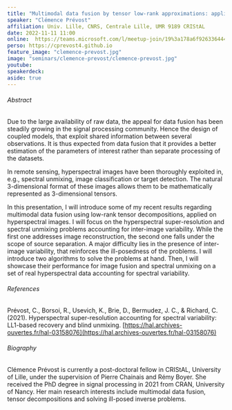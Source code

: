 ```yaml
---
title: "Multimodal data fusion by tensor low-rank approximations: applications in remote sensing"
speaker: "Clémence Prévost"
affiliation: Univ. Lille, CNRS, Centrale Lille, UMR 9189 CRIStAL
date: 2022-11-11 11:00
online:  https://teams.microsoft.com/l/meetup-join/19%3a178a6f926336444088eb120e42476f36%40thread.tacv2/1641214133727?context=%7b%22Tid%22%3a%2261f3e3b8-9b52-433a-a4eb-c67334ce54d5%22%2c%22Oid%22%3a%22e7e16d6d-f879-4a2c-9797-8c1ec43541f4%22%7d
perso: https://cprevost4.github.io
feature_image: "clemence-prevost.jpg"
image: "seminars/clemence-prevost/clemence-prevost.jpg"
youtube: 
speakerdeck: 
aside: true
---
```


###### Abstract

Due to the large availability of raw data, the appeal for data fusion has been
steadily growing in the signal processing community. Hence the design of coupled
models, that exploit shared information between several observations. It is thus
expected from data fusion that it provides a better estimation of the parameters
of interest rather than separate processing of the datasets.

In remote sensing, hyperspectral images have been thoroughly exploited in, e.g.,
spectral unmixing, image classification or target detection. The natural
3-dimensional format of these images allows them to be mathematically
represented as 3-dimensional tensors.

In this presentation, I will introduce some of my recent results regarding
multimodal data fusion using low-rank tensor decompositions, applied on
hyperspectral images. I will focus on the hyperspectral super-resolution and
spectral unmixing problems accounting for inter-image variability. While the
first one addresses image reconstruction, the second one falls under the scope
of source separation. A major difficulty lies in the presence of inter-image
variability, that reinforces the ill-posedness of the problems. I will introduce
two algorithms to solve the problems at hand. Then, I will showcase their
performance for image fusion and spectral unmixing on a set of real
hyperspectral data accounting for spectral variability.


###### References

Prévost, C., Borsoi, R., Usevich, K., Brie, D., Bermudez, J. C., & Richard, C.
(2021). Hyperspectral super-resolution accounting for spectral variability:
LL1-based recovery and blind unmixing.
[https://hal.archives-ouvertes.fr/hal-03158076](https://hal.archives-ouvertes.fr/hal-03158076)


###### Biography

Clémence Prévost is currently a post-doctoral fellow in CRIStAL, University of
Lille, under the supervision of Pierre Chainais and Rémy Boyer. She received the
PhD degree in signal processing in 2021 from CRAN, University of Nancy. Her main
research interests include multimodal data fusion, tensor decompositions and
solving ill-posed inverse problems.
